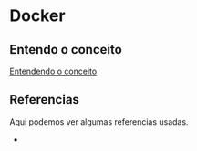 # Docker

## Entendo o conceito
[Entendendo o conceito]

## Referencias
Aqui podemos ver algumas referencias usadas.
- [Referencias]: <referencias.md>



[Entendendo o conceito]: <6-Entendo-o-conceito>

